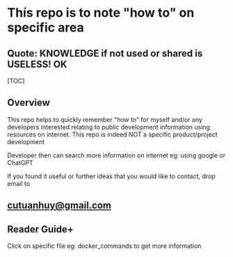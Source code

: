 # Thís repo is to note "how to" on specific area
## Quote: KNOWLEDGE if not used or shared is USELESS! OK

[TOC]

## Overview

This repo helps to quickly remember "how to" for myself and/or any developers interested relating to public development ìnformation using resources on internet.
This repo is indeed NOT a specific product/project development

Developer then can search more ìnformation on internet eg: using google or ChatGPT

If you found it useful or further ideas that you would like to contact, drop email to 
## cutuanhuy@gmail.com

## Reader Guide+
Click on specific file eg: docker_commands to get more information
